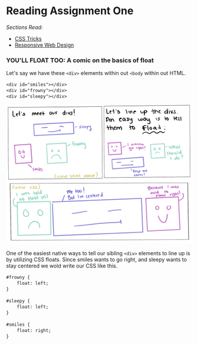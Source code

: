 # Reading Assignment One
*Sections Read:*
- [CSS Tricks](https://css-tricks.com/all-about-floats/)
- [Responsive Web Design](https://learn.shayhowe.com/advanced-html-css/responsive-web-design/)

### YOU'LL FLOAT TOO: A comic on the basics of float
Let's say we have these `<div>` elements within out `<body` within out HTML.
```
<div id="smiles"></div>
<div id="frowny"></div>
<div id="sleepy"></div>
```
![Float Comic](../assets/floats.png)

One of the easiest native ways to tell our sibling `<div>` elements to line up is by utilizing CSS floats. Since smiles wants to go right, and sleepy wants to stay centered we wold write our CSS like this. 

```
#frowny {
    float: left;
}

#sleepy {
    float: left;
}

#smiles {
    float: right;
}
```